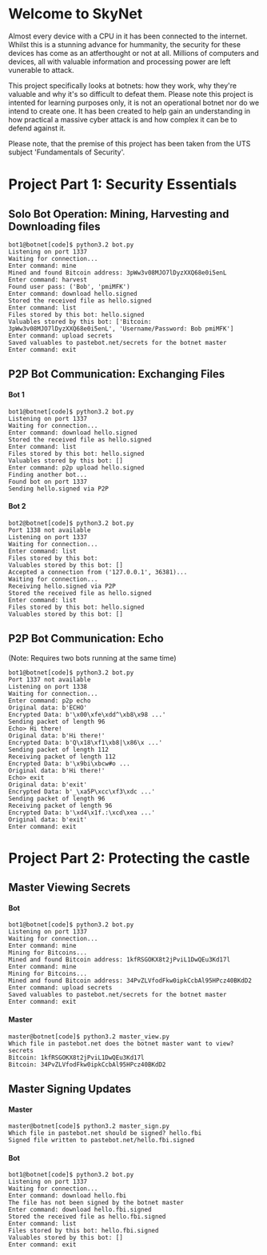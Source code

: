 Welcome to SkyNet
=================
Almost every device with a CPU in it has been connected to the internet. Whilst this is a 
stunning advance for hummanity, the security for these devices has come as an atferthought or not 
at all. Millions of computers and devices, all with valuable information and processing power 
are left vunerable to attack.

This project specifically looks at botnets: how they work, why they're valuable and why it's so 
difficult to defeat them.
Please note this project is intented for learning purposes only, it is not an operational botnet nor do 
we intend to create one. It has been created to help gain an understanding in how practical a massive cyber 
attack is and how complex it can be to defend against it.

Please note, that the premise of this project has been taken from the UTS subject 'Fundamentals of Security'.

Project Part 1: Security Essentials
==================================
Solo Bot Operation: Mining, Harvesting and Downloading files
-----------------------------------------------------------
```
bot1@botnet[code]$ python3.2 bot.py
Listening on port 1337
Waiting for connection...
Enter command: mine
Mined and found Bitcoin address: 3pWw3v08MJO7lDyzXXQ68e0i5enL
Enter command: harvest
Found user pass: ('Bob', 'pmiMFK')
Enter command: download hello.signed
Stored the received file as hello.signed
Enter command: list 
Files stored by this bot: hello.signed 
Valuables stored by this bot: ['Bitcoin: 3pWw3v08MJO7lDyzXXQ68e0i5enL', 'Username/Password: Bob pmiMFK'] 
Enter command: upload secrets 
Saved valuables to pastebot.net/secrets for the botnet master 
Enter command: exit 
```

P2P Bot Communication: Exchanging Files
---------------------------------------
#### Bot 1
```
bot1@botnet[code]$ python3.2 bot.py 
Listening on port 1337 
Waiting for connection... 
Enter command: download hello.signed 
Stored the received file as hello.signed 
Enter command: list 
Files stored by this bot: hello.signed 
Valuables stored by this bot: [] 
Enter command: p2p upload hello.signed 
Finding another bot... 
Found bot on port 1337 
Sending hello.signed via P2P 
```
#### Bot 2
```
bot2@botnet[code]$ python3.2 bot.py 
Port 1338 not available 
Listening on port 1337 
Waiting for connection... 
Enter command: list 
Files stored by this bot: 
Valuables stored by this bot: [] 
Accepted a connection from ('127.0.0.1', 36381)... 
Waiting for connection... 
Receiving hello.signed via P2P 
Stored the received file as hello.signed 
Enter command: list 
Files stored by this bot: hello.signed 
Valuables stored by this bot: [] 
```

P2P Bot Communication: Echo
--------------------------------------------
(Note: Requires two bots running at the same time)

```
bot1@botnet[code]$ python3.2 bot.py 
Port 1337 not available
Listening on port 1338
Waiting for connection...
Enter command: p2p echo
Original data: b'ECHO'
Encrypted Data: b'\x00\xfe\xdd^\xb8\x98 ...'
Sending packet of length 96
Echo> Hi there!
Original data: b'Hi there!'
Encrypted Data: b'Q\x18\xf1\xb8|\x86\x ...'
Sending packet of length 112
Receiving packet of length 112
Encrypted Data: b'\x9bi\xbcw#o ...
Original data: b'Hi there!'
Echo> exit
Original data: b'exit'
Encrypted Data: b'_\xa5P\xcc\xf3\xdc ...'
Sending packet of length 96
Receiving packet of length 96
Encrypted Data: b'\xd4\x1f.:\xcd\xea ...'
Original data: b'exit'
Enter command: exit
```

Project Part 2: Protecting the castle
=====================================
Master Viewing Secrets
----------------------
#### Bot
```
bot1@botnet[code]$ python3.2 bot.py 
Listening on port 1337 
Waiting for connection... 
Enter command: mine 
Mining for Bitcoins... 
Mined and found Bitcoin address: 1kfRSGOKX8t2jPviL1DwQEu3Kd17l 
Enter command: mine 
Mining for Bitcoins... 
Mined and found Bitcoin address: 34PvZLVfodFkw0ipkCcbAl95HPcz40BKdD2 
Enter command: upload secrets 
Saved valuables to pastebot.net/secrets for the botnet master 
Enter command: exit 
```
#### Master
```
master@botnet[code]$ python3.2 master_view.py 
Which file in pastebot.net does the botnet master want to view? secrets 
Bitcoin: 1kfRSGOKX8t2jPviL1DwQEu3Kd17l 
Bitcoin: 34PvZLVfodFkw0ipkCcbAl95HPcz40BKdD2 
```

Master Signing Updates
----------------------
#### Master
```
master@botnet[code]$ python3.2 master_sign.py 
Which file in pastebot.net should be signed? hello.fbi 
Signed file written to pastebot.net/hello.fbi.signed 
```
#### Bot
```
bot1@botnet[code]$ python3.2 bot.py 
Listening on port 1337 
Waiting for connection... 
Enter command: download hello.fbi 
The file has not been signed by the botnet master 
Enter command: download hello.fbi.signed 
Stored the received file as hello.fbi.signed 
Enter command: list 
Files stored by this bot: hello.fbi.signed 
Valuables stored by this bot: [] 
Enter command: exit 
```
